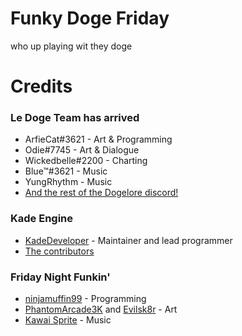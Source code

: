 # Funky Doge Friday

who up playing wit they  doge

# Credits

### Le Doge Team has arrived 
 - ArfieCat#3621 - Art & Programming
 - Odie#7745 - Art & Dialogue
 - Wickedbelle#2200 - Charting
 - Blue™#3621 - Music
 - YungRhythm - Music
 - [And the rest of the Dogelore discord!](https://discord.gg/sus)

 ### Kade Engine
 - [KadeDeveloper](https://twitter.com/KadeDeveloper) - Maintainer and lead programmer
 - [The contributors](https://github.com/KadeDev/Kade-Engine/graphs/contributors)

 ### Friday Night Funkin'
 - [ninjamuffin99](https://twitter.com/ninja_muffin99) - Programming
 - [PhantomArcade3K](https://twitter.com/phantomarcade3k) and [Evilsk8r](https://twitter.com/evilsk8r) - Art
 - [Kawai Sprite](https://twitter.com/kawaisprite) - Music

